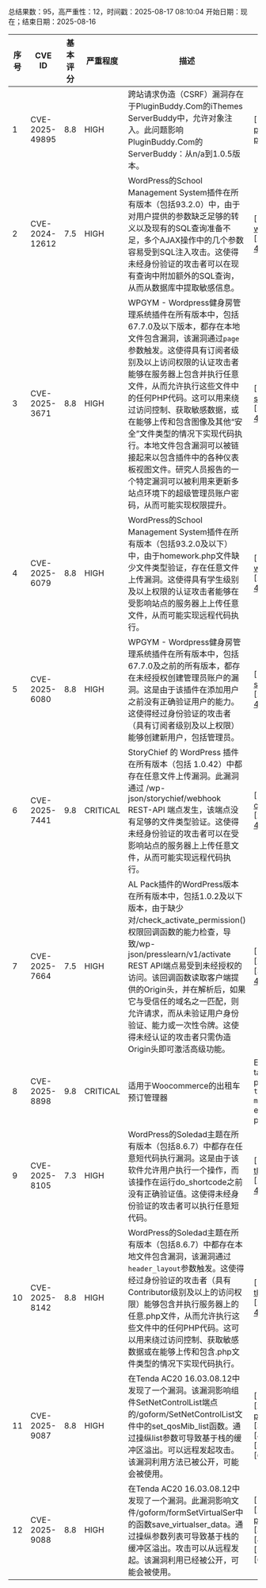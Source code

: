 总结果数：95，高严重性：12，时间戳：2025-08-17 08:10:04
开始日期：现在；结束日期：2025-08-16

| 序号 | CVE ID | 基本评分 | 严重程度 | 描述 | 参考资料 |
|-----|--------|------------|----------|-------------|------------|
| 1 | CVE-2025-49895 | 8.8  | HIGH | 跨站请求伪造（CSRF）漏洞存在于PluginBuddy.Com的iThemes ServerBuddy中，允许对象注入。此问题影响PluginBuddy.Com的ServerBuddy：从n/a到1.0.5版本。 | [1]https://patchstack.com/database/wordpress/plugin/serverbuddy-by-pluginbuddy/vulnerability/wordpress-serverbuddy-by-pluginbuddy-com-plugin-1-0-5-csrf-to-php-object-injection-vulnerability?_s_id=cve |
| 2 | CVE-2024-12612 | 7.5  | HIGH | WordPress的School Management System插件在所有版本（包括93.2.0）中，由于对用户提供的参数缺乏足够的转义以及现有的SQL查询准备不足，多个AJAX操作中的几个参数容易受到SQL注入攻击。这使得未经身份验证的攻击者可以在现有查询中附加额外的SQL查询，从而从数据库中提取敏感信息。 | [1]https://codecanyon.net/item/school-management-system-for-wordpress/11470032<br>[2]https://www.wordfence.com/threat-intel/vulnerabilities/id/258877a7-670c-4a3c-8107-47dc7ba6a5ed?source=cve |
| 3 | CVE-2025-3671 | 8.8  | HIGH | WPGYM - Wordpress健身房管理系统插件在所有版本中，包括67.7.0及以下版本，都存在本地文件包含漏洞，该漏洞通过`page`参数触发。这使得具有订阅者级别及以上访问权限的认证攻击者能够在服务器上包含并执行任意文件，从而允许执行这些文件中的任何PHP代码。这可以用来绕过访问控制、获取敏感数据，或在能够上传和包含图像及其他“安全”文件类型的情况下实现代码执行。本地文件包含漏洞可以被链接起来以包含插件中的各种仪表板视图文件。研究人员报告的一个特定漏洞可以被利用来更新多站点环境下的超级管理员账户密码，从而可能实现权限提升。 | [1]https://codecanyon.net/item/-wpgym-wordpress-gym-management-system/13352964<br>[2]https://www.wordfence.com/threat-intel/vulnerabilities/id/6536d19f-a042-4404-b0c9-91aacd7768f7?source=cve |
| 4 | CVE-2025-6079 | 8.8  | HIGH | WordPress的School Management System插件在所有版本（包括93.2.0及以下）中，由于homework.php文件缺少文件类型验证，存在任意文件上传漏洞。这使得具有学生级别及以上权限的认证攻击者能够在受影响站点的服务器上上传任意文件，从而可能实现远程代码执行。 | [1]https://codecanyon.net/item/school-management-system-for-wordpress/11470032<br>[2]https://www.wordfence.com/threat-intel/vulnerabilities/id/d872ec33-6284-495c-b894-41fe7b40b63c?source=cve |
| 5 | CVE-2025-6080 | 8.8  | HIGH | WPGYM - Wordpress健身房管理系统插件在所有版本中，包括67.7.0及之前的所有版本，都存在未经授权创建管理员账户的漏洞。这是由于该插件在添加用户之前没有正确验证用户的能力。这使得经过身份验证的攻击者（具有订阅者级别及以上权限）能够创建新用户，包括管理员。 | [1]https://codecanyon.net/item/-wpgym-wordpress-gym-management-system/13352964<br>[2]https://www.wordfence.com/threat-intel/vulnerabilities/id/6f853657-1801-4d63-89b8-b2132212a205?source=cve |
| 6 | CVE-2025-7441 | 9.8  | CRITICAL | StoryChief 的 WordPress 插件在所有版本（包括 1.0.42）中都存在任意文件上传漏洞。此漏洞通过 /wp-json/storychief/webhook REST-API 端点发生，该端点没有足够的文件类型验证。这使得未经身份验证的攻击者可以在受影响站点的服务器上上传任意文件，从而可能实现远程代码执行。 | [1]https://plugins.trac.wordpress.org/browser/story-chief/trunk/includes/tools.php#L75<br>[2]https://www.wordfence.com/threat-intel/vulnerabilities/id/979efaa4-10f1-4c7f-b4b0-5a41678c9d66?source=cve |
| 7 | CVE-2025-7664 | 7.5  | HIGH | AL Pack插件的WordPress版本在所有版本中，包括1.0.2及以下版本，由于缺少对/check_activate_permission()权限回调函数的能力检查，导致/wp-json/presslearn/v1/activate REST API端点易受到未经授权的访问。该回调函数读取客户端提供的Origin头，并在解析后，如果它与受信任的域名之一匹配，则允许请求，而从未验证用户身份验证、能力或一次性令牌。这使得未经认证的攻击者只需伪造Origin头即可激活高级功能。 | [1]https://plugins.trac.wordpress.org/browser/alpack/trunk/includes/api.php<br>[2]https://wordpress.org/plugins/alpack/#developers<br>[3]https://www.wordfence.com/threat-intel/vulnerabilities/id/793a2096-3332-412e-a45a-a7367b1209a3?source=cve |
| 8 | CVE-2025-8898 | 9.8  | CRITICAL | 适用于Woocommerce的出租车预订管理器 | E-cab plugin for WordPress is vulnerable to privilege escalation via account takeover in all versions up to, and including, 1.3.0. This is due to the plugin not properly validating a user`s capabilities prior to updating a plugin setting or their identity prior to updating their details like email address. This makes it possible for unauthenticated attackers to change arbitrary user`s email addresses, including administrators, and leverage that to reset the user`s password and gain access to their account. | [1]https://plugins.trac.wordpress.org/changeset/3343878/ecab-taxi-booking-manager/trunk/inc/MPTBM_Rest_Api.php<br>[2]https://wordpress.org/plugins/ecab-taxi-booking-manager/<br>[3]https://www.wordfence.com/threat-intel/vulnerabilities/id/fd50ac2c-3049-4a44-b7f8-a5f87c42555c?source=cve |
| 9 | CVE-2025-8105 | 7.3  | HIGH | WordPress的Soledad主题在所有版本（包括8.6.7）中都存在任意短代码执行漏洞。这是由于该软件允许用户执行一个操作，而该操作在运行do_shortcode之前没有正确验证值。这使得未经身份验证的攻击者可以执行任意短代码。 | [1]https://themeforest.net/item/soledad-multiconcept-blogmagazine-wp-theme/12945398#item-description__update-changelog<br>[2]https://www.wordfence.com/threat-intel/vulnerabilities/id/a6c842bb-914a-47c1-aaac-e748f58e12ef?source=cve |
| 10 | CVE-2025-8142 | 8.8  | HIGH | WordPress的Soledad主题在所有版本（包括8.6.7）中都存在本地文件包含漏洞，该漏洞通过`header_layout`参数触发。这使得经过身份验证的攻击者（具有Contributor级别及以上的访问权限）能够包含并执行服务器上的任意.php文件，从而允许执行这些文件中的任何PHP代码。这可以用来绕过访问控制、获取敏感数据或在能够上传和包含.php文件类型的情况下实现代码执行。 | [1]https://themeforest.net/item/soledad-multiconcept-blogmagazine-wp-theme/12945398#item-description__update-changelog<br>[2]https://www.wordfence.com/threat-intel/vulnerabilities/id/7dea9b4a-d7a5-4ea7-b55f-b42f8f5c4a91?source=cve |
| 11 | CVE-2025-9087 | 8.8  | HIGH | 在Tenda AC20 16.03.08.12中发现了一个漏洞。该漏洞影响组件SetNetControlList端点的/goform/SetNetControlList文件中的set_qosMib_list函数。通过操纵list参数可导致基于栈的缓冲区溢出。可以远程发起攻击。该漏洞利用方法已被公开，可能会被使用。 | [1]https://github.com/ZZ2266/.github.io/tree/main/AC20/formSetQosBand<br>[2]https://github.com/ZZ2266/.github.io/tree/main/AC20/formSetQosBand#poc-python-exploit-script<br>[3]https://vuldb.com/?ctiid.320355<br>[4]https://vuldb.com/?id.320355<br>[5]https://vuldb.com/?submit.632037<br>[6]https://www.tenda.com.cn/ |
| 12 | CVE-2025-9088 | 8.8  | HIGH | 在Tenda AC20 16.03.08.12中发现了一个漏洞。此漏洞影响文件/goform/formSetVirtualSer中的函数save_virtualser_data。通过操纵参数列表可导致基于栈的缓冲区溢出。攻击可以从远程发起。该漏洞利用已经被公开，可能会被使用。 | [1]https://github.com/ZZ2266/.github.io/tree/main/AC20/formSetVirtualSer<br>[2]https://github.com/ZZ2266/.github.io/tree/main/AC20/formSetVirtualSer#poc-python-exploit-script<br>[3]https://vuldb.com/?ctiid.320356<br>[4]https://vuldb.com/?id.320356<br>[5]https://vuldb.com/?submit.632038<br>[6]https://www.tenda.com.cn/ |